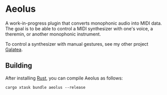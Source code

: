 # Aeolus

A work-in-progress plugin that converts monophonic audio into MIDI data. The goal is to be able to control a MIDI synthesizer with one's voice, a theremin, or another monophonic instrument.

To control a synthesizer with manual gestures, see my other project [Galatea](f77a71eaac06580caa7c9a4fa394b57e89bdf641).

## Building

After installing [Rust](https://rustup.rs/), you can compile Aeolus as follows:

```shell
cargo xtask bundle aeolus --release
```
